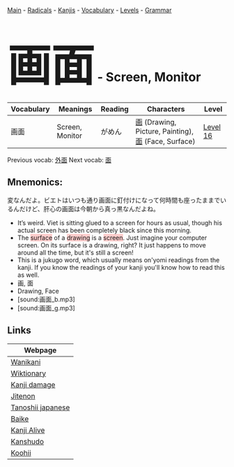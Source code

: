 <style> bigfont {font-size: 100px}</style>
[Main](../README.md) -
[Radicals](../radicals.md) -
[Kanjis](../kanjis.md) -
[Vocabulary](../vocabulary.md) -
[Levels](../levels.md) -
[Grammar](../grammar.md)
# <bigfont> 画面</bigfont> - Screen, Monitor 

| Vocabulary | Meanings | Reading | Characters | Level |
| --- | --- | --- | --- | --- |
| 画面 | Screen, Monitor | がめん |  [画](../kanjis/画.md) (Drawing, Picture, Painting), [面](../kanjis/面.md) (Face, Surface) | [Level 16](../levels/wk_level16.md) |

Previous vocab: [外面](外面.md) Next vocab: [面](面.md) 

## Mnemonics:
変なんだよ。ビエトはいつも通り画面に釘付けになって何時間も座ったままでいるんだけど、肝心の画面は今朝から真っ黒なんだよね。
* It’s weird. Viet is sitting glued to a screen for hours as usual, though his actual screen has been completely black since this morning.
* The <span style="background-color:#ffcccb"> surface</span> of a <span style="background-color:#ffcccb"> drawing</span> is a <span style="background-color:#ffcccb"> screen</span>. Just imagine your computer screen. On its surface is a drawing, right? It just happens to move around all the time, but it's still a screen!
* This is a jukugo word, which usually means on'yomi readings from the kanji. If you know the readings of your kanji you'll know how to read this as well.
* 画, 面
* Drawing, Face
* [sound:画面_b.mp3]
* [sound:画面_g.mp3]


## Links 

| Webpage |
| --- |
| [Wanikani          ](https://www.wanikani.com/kanji/画面) |
| [Wiktionary        ](https://en.wiktionary.org/wiki/画面) |
| [Kanji damage      ](http://www.kanjidamage.com/kanji/search?utf8=✓&q=画面) |
| [Jitenon           ](https://jitenon.com/kanji/画面) |
| [Tanoshii japanese ](https://www.tanoshiijapanese.com/dictionary/kanji.cfm?k=画面) |
| [Baike             ](https://baike.baidu.com/item/画面) |
| [Kanji Alive       ](https://app.kanjialive.com/画面) |
| [Kanshudo          ](https://www.kanshudo.com/searchmn?q=画面) |
| [Koohii            ](https://kanji.koohii.com/study/kanji/画面) |
